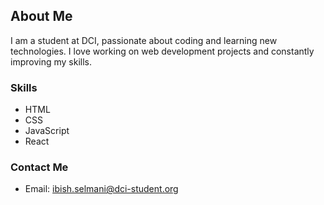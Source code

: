 ## About Me

I am a student at DCI, passionate about coding and learning new technologies. I love working on web development projects and constantly improving my skills.

### Skills

- HTML
- CSS
- JavaScript
- React

### Contact Me

- Email: ibish.selmani@dci-student.org
